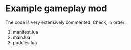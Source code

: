 # Example gameplay mod

The code is very extensively commented. Check, in order:
1) manifest.lua
2) main.lua
3) puddles.lua
